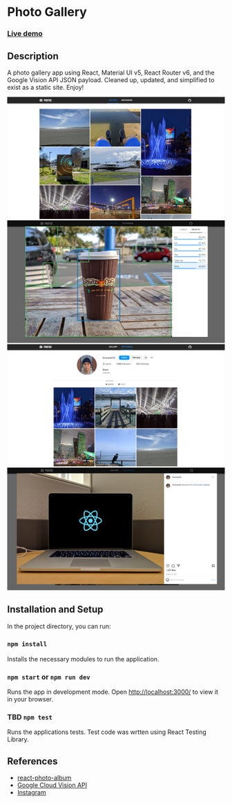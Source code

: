 # Photo Gallery

### [Live demo](https://photo-gallery-brucean52.netlify.app/)

## Description

A photo gallery app using React, Material UI v5, React Router v6, and the Google Vision API JSON payload. Cleaned up, updated, and simplified to exist as a static site. Enjoy!

![Alt text](https://github.com/brucean52/photo-gallery/blob/master/gallery.jpg "gallery")
![Alt text](https://github.com/brucean52/photo-gallery/blob/master/gallery-vision.jpg "gallery-vision")
![Alt text](https://github.com/brucean52/photo-gallery/blob/master/instagram.jpg "instagram")
![Alt text](https://github.com/brucean52/photo-gallery/blob/master/instagram-post.jpg "instagram-post")

## Installation and Setup

In the project directory, you can run:

### `npm install`
Installs the necessary modules to run the application.

### `npm start` or `npm run dev`
Runs the app in development mode.
Open [http://localhost:3000/](http://localhost:3000/) to view it in your browser.

### TBD `npm test`
Runs the applications tests. Test code was wrtten using React Testing Library.

## References

- [react-photo-album](https://github.com/igordanchenko/react-photo-album)
- [Google Cloud Vision API](https://cloud.google.com/vision)
- [Instagram](https://www.instagram.com/)